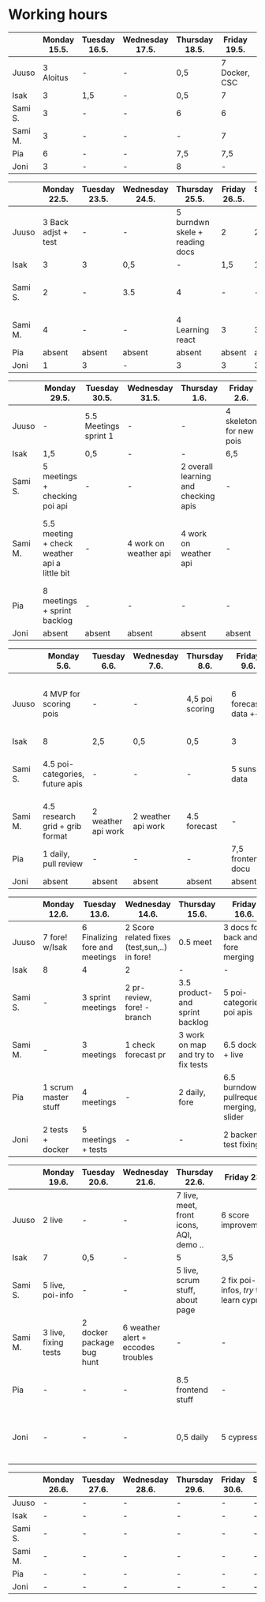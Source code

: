 # Working hours

|         | Monday 15.5. | Tuesday 16.5. | Wednesday 17.5. | Thursday 18.5. | Friday 19.5.            | Saturday 20.5. | Sunday 21.5. | Total |
| ------- | ------------ | ------------- | --------------- | -------------- | ----------------------- | -------------- | ------------ | --------- |
| Juuso   | 3 Aloitus    | -             | -               | 0,5            | 7 Docker, CSC          | 0,5              | 3 Learning Docker| 14         |
| Isak    | 3            | 1,5           | -               | 0,5            | 7                       | 2              | 2            | 16         |
| Sami S. | 3            | -             | -               | 6              | 6                       |                |              | 15         |
| Sami M. | 3            | -             | -               | -              | 7                       | -              | 3            | 13        |
| Pia     | 6            | -             | -               | 7,5            | 7,5                     | 7,5            | 4            | 32,5      |
| Joni    | 3            | -             | -               | 8              | -                       | 5              | 8            | 24        |

|         | Monday 22.5. | Tuesday 23.5. | Wednesday 24.5. | Thursday 25.5. | Friday 26..5. | Saturday 27.5. | Sunday 28.5. | Total |
| ------- | ------------ | ------------- | --------------- | -------------- | ------------- | -------------- | ------------ | --------- |
| Juuso   | 3 Back adjst + test| -             | -               | 5 burndwn skele + reading docs | 2             | 2              | 2            | 14         |
| Isak    | 3            | 3             | 0,5             | -              | 1,5             | 1,5              | 1           | 10,5         |
| Sami S. | 2            | -             | 3.5             | 4              | -             | -              | 2 Learning about APIs            | 11.5         |
| Sami M. | 4            | -             | -               | 4 Learning react              | 3             | 3              | -            | 14         |
| Pia     | absent       | absent        | absent          | absent         | absent        | absent         | 4            | 4         |
| Joni    | 1            | 3             | -               | 3              | 3             | 3              | 5            | 18         |

|         | Monday 29.5. | Tuesday 30.5. | Wednesday 31.5. | Thursday 1.6. | Friday 2.6. | Saturday 3.6. | Sunday 4.6. | Total |
| ------- | ------------ | ------------- | --------------- | ------------- | ----------- | ------------- | ----------- | --------- |
| Juuso   | -            | 5.5 Meetings sprint 1 | -               | -             | 4 skeleton for new pois | 4 adaptive marker + local bugs| -           | 13.5       |
| Isak    | 1,5            | 0,5             | -               | -             | 6,5           | 4             | 2           | 14,5         |
| Sami S. | 5 meetings + checking poi api            | -             | -               | 2 overall learning and checking apis             | -           | 4 work on pois/api             | -           | 11         |
| Sami M. | 5.5 meeting + check weather api a little bit            | -             | 4 work on weather api               | 4 work on weather api             | -           | -             | 2.5 check new structure and learn ab. caching           | 16         |
| Pia     | 8 meetings + sprint backlog          | -             | -               | -             | -           | 3 pouta maintainance + responsive map            | 4,5 nginx + helmet + slider            | 15,5        |
| Joni    | absent       | absent        | absent          | absent        | absent      | absent        | absent      | -         |

|         | Monday 5.6. | Tuesday 6.6. | Wednesday 7.6. | Thursday 8.6. | Friday 9.6. | Saturday 10.6. | Sunday 11.6. | Total |
| ------- | ----------- | ------------ | -------------- | ------------- | ----------- | -------------- | ------------ | --------- |
| Juuso   | 4 MVP for scoring pois | -            | -              | 4,5 poi scoring | 6 forecast data ++ | 2.5 structures for storing fore data, debug| -            | 17         |
| Isak    | 8           | 2,5            | 0,5              | 0,5             | 3           | -              | 1            | 15,5         |
| Sami S. | 4.5 poi-categories, future apis           | -            | -              | -             | 5 sunset data           | -              | 4 poi score tests + sunset frontend            | 13.5         |
| Sami M. | 4.5 research grid + grib format           | 2 weather api work            | 2 weather api work              | 4.5 forecast            | -          | 1 forecast              | 5 forecast + caching            | 19         |
| Pia     | 1 daily, pull review           | -            | -              | -           | 7,5 frontend, docu            | -              | 4,5 styles           | 13          |
| Joni    | absent      | absent       | absent         | absent        | absent      | absent         | absent       | -         |

|         | Monday 12.6. | Tuesday 13.6. | Wednesday 14.6. | Thursday 15.6. | Friday 16.6. | Saturday 17.6. | Sunday 18.6. | Total |
| ------- | ------------ | ------------- | --------------- | -------------- | ------------ | -------------- | ------------ | --------- |
| Juuso   | 7 fore! w/Isak | 6 Finalizing fore and meetings | 2 Score related fixes (test,sun,..) in fore! | 0.5 meet    | 3 docs for back and fore merging| -              | -            | 18.5         |
| Isak    | 8            | 4             | 2               | -              | -            | -              | 1,5            | 15,5         |
| Sami S. | -            | 3 sprint meetings             | 2 pr-review, fore! -branch               | 3.5 product- and sprint backlog              | 5 poi-categories, poi apis            | 1.5 poi-info              | 2 poi-info            | 17         |
| Sami M. | -            | 3 meetings | 1 check forecast pr               | 3 work on map and try to fix tests              | 6.5 docker + live            | -              | 5 mock tests for fore            | 18.5         |
| Pia     | 1 scrum master stuff            | 4 meetings             | -               | 2 daily, fore              | 6.5 burndown, pullrequest merging, slider            | -              | 4 maintainance, timeslider           | 17,5        |
| Joni    | 2 tests + docker | 5 meetings + tests | -               | -              | 2 backend test fixing | 2 frontend clustering | 7 clustering + cypress | 18         |

|         | Monday 19.6. | Tuesday 20.6. | Wednesday 21.6. | Thursday 22.6. | Friday 23.6. | Saturday 24.6. | Sunday 25.6. | Total |
| ------- | ------------ | ------------- | --------------- | -------------- | ------------ | -------------- | ------------ | --------- |
| Juuso   | 2 live       | -             | -               | 7 live, meet, front icons, AQI, demo .. | 6 score improvements  | -              | -            | -         |
| Isak    | 7            | 0,5             | -               | 5              | 3,5            | -              | -            | 16         |
| Sami S. | 5 live, poi-info            | -             | -               | 5 live, scrum stuff, about page              | 2 fix poi-infos, _try_ to learn cypress            | 2.5 codecov              | 2.5 scrum stuff, pr            | 17         |
| Sami M. | 3 live, fixing tests            | 2 docker package bug hunt             | 6 weather alert + eccodes troubles               | -              | -            | -              | -            | -         |
| Pia     | -            | -             | -               | 8.5 frontend stuff              | -            | 7.5 Pouta, pullreqs, clustering              | 3.5 clustering            | 19.5        |
| Joni    | -            | -             | -               | 0,5 daily              | 5 cypress            | 6 code review, cypress, docker, license              | 6 pouta, docker, backend            | 17,5         |

|         | Monday 26.6. | Tuesday 27.6. | Wednesday 28.6. | Thursday 29.6. | Friday 30.6. | Saturday 1.7. | Sunday 2.7. | Total |
| ------- | ------------ | ------------- | --------------- | -------------- | ------------ | ------------- | ----------- | ----- |
| Juuso   | -            | -             | -               | -              | -            | -             | -           | -     |
| Isak    | -            | -             | -               | -              | -            | -             | -           | -     |
| Sami S. | -            | -             | -               | -              | -            | -             | -           | -     |
| Sami M. | -            | -             | -               | -              | -            | -             | -           | -     |
| Pia     | -            | -             | -               | -              | -            | -             | -           | -     |
| Joni    | -            | -             | -               | -              | -            | -             | -           | -     |

